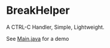 # BreakHelper
A CTRL-C Handler, Simple, Lightweight.

See [Main.java](https://github.com/Sniper10754/BreakHelper/blob/master/src/main/java/Main.jav) for a demo
